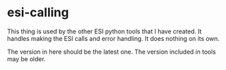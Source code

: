 # esi-calling
This thing is used by the other ESI python tools that I have created. It handles making the ESI calls and error handling. It does nothing on its own.

The version in here should be the latest one. The version included in tools may be older.
